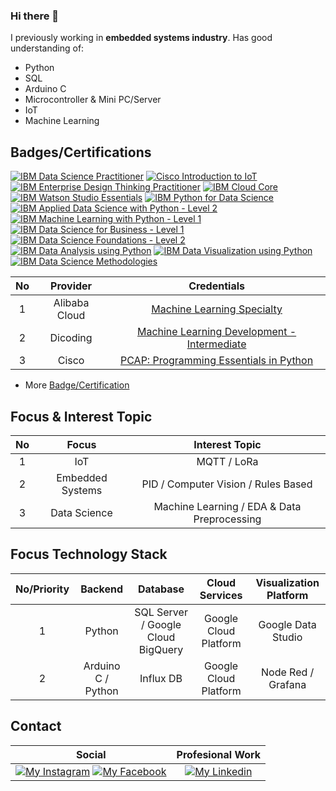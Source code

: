 ### Hi there 👋

<!--
**mch-fauzy/mch-fauzy** is a ✨ _special_ ✨ repository because its `README.md` (this file) appears on your GitHub profile.

Here are some ideas to get you started:

- 🔭 I’m currently working on ...
- 🌱 I’m currently learning ...
- 👯 I’m looking to collaborate on ...
- 🤔 I’m looking for help with ...
- 💬 Ask me about ...
- 📫 How to reach me: ...
- 😄 Pronouns: ...
- ⚡ Fun fact: ...
-->

<!--
[![ko-fi](https://www.ko-fi.com/img/githubbutton_sm.svg)](https://ko-fi.com/I2I2YXS8)
-->

I previously working in __embedded systems industry__. 
Has good understanding of:
* Python
* SQL
* Arduino C
* Microcontroller & Mini PC/Server
* IoT
* Machine Learning

## Badges/Certifications

<!--START_SECTION:badges-->

[![IBM Data Science Practitioner](https://images.credly.com/size/110x110/images/066f09f1-b77c-4570-ab81-ebabd7907e94/IBM_Data_Science_Practitioner_Certificate.png)](https://www.credly.com/badges/6cc608cf-e494-4c24-9935-c4734044d0ad "IBM Data Science Practitioner")
[![Cisco Introduction to IoT](https://images.credly.com/size/110x110/images/fce226c2-0f13-4e17-b60c-24fa6ffd88cb/Intro2IoT.png)](https://www.credly.com/badges/2b547c09-2160-44e2-8ab3-d4bafb9bc0cc "Cisco Introduction to IoT")
[![IBM Enterprise Design Thinking Practitioner](https://images.credly.com/size/110x110/images/bc08972c-3c7d-4b99-82a0-c94bcca36674/Badges_v8-07_Practitioner.png)](https://www.credly.com/badges/9a6bac17-3714-492a-bf71-f9982ad1148a "Enterprise Design Thinking Practitioner")
[![IBM Cloud Core](https://images.credly.com/size/110x110/images/b0607951-b6f7-47d0-af16-7112971ab2ef/Cloud_Core_-_Developer_Skills_Network_-_v3.png)](https://www.credly.com/badges/7379ecf0-2f2e-4c3e-a7d4-67b4f2689d91 "IBM Cloud Core")
[![IBM Watson Studio Essentials](https://images.credly.com/size/110x110/images/ad001ad4-458d-44bc-90d0-9295c7b87655/Watson_Studio_Essentials_-_v2.png)](https://www.credly.com/badges/1ae29dd4-4dcb-4407-ae1e-99a5a0365afd "IBM Watson Studio Essentials")
[![IBM Python for Data Science](https://images.credly.com/size/110x110/images/84ac9eff-b8a2-4683-846b-f59887a73801/Python_101_Data_Science.png)](https://www.credly.com/badges/1d11c195-cebd-4731-a422-dae64d5e2b02 "IBM Python for Data Science")
[![IBM Applied Data Science with Python - Level 2](https://images.credly.com/size/110x110/images/73ac7b07-679c-4c0e-94d9-8b9dc11efe59/Applied_Data_Science_with_Python.png)](https://www.credly.com/badges/e463da57-63f5-4e56-a04a-4a67e33d79ca "IBM Applied Data Science with Python - Level 2")
[![IBM Machine Learning with Python - Level 1](https://images.credly.com/size/110x110/images/53caf8cc-b5e9-4424-b4a7-7b069fa13db4/Machine_Learning_with_Python.png)](https://www.credly.com/badges/76f47ed0-12b1-4b22-9d6b-5bf02f043f9d "IBM Machine Learning with Python - Level 1")
[![IBM Data Science for Business - Level 1](https://images.credly.com/size/110x110/images/f2f9716d-7be0-47ef-b4ad-c8d3b481b9d7/Data_Sci_Business_Level_1_-_CC_-_2019.png)](https://www.credly.com/badges/818a0da8-d9ef-4fe0-833f-224eb13ebc09 "IBM Data Science for Business - Level 1")
[![IBM Data Science Foundations - Level 2](https://images.credly.com/size/110x110/images/d7321425-c989-4bf9-846a-cd2a647d213b/Data_Sci_Foundations_Level_2_-_CC_-_2019.png)](https://www.credly.com/badges/7c89ffea-dd62-4a7f-9de2-9583c8dcacbe "IBM Data Science Foundations - Level 2")
[![IBM Data Analysis using Python](https://images.credly.com/size/110x110/images/ba34cb1c-4344-43f5-9685-55e2e901c0f0/Data_Analysis_using_Python.png)](https://www.credly.com/badges/58b752b1-bec0-4578-8300-b179c50c7f59 "IBM Data Analysis using Python")
[![IBM Data Visualization using Python](https://images.credly.com/size/110x110/images/087eaefb-61a2-426b-ae74-74efca195667/Data_Visualization_Using_Python.png)](https://www.credly.com/badges/de71aa35-8a87-41dc-8a11-bb59f4c9c630 "IBM Data Visualization using Python")
[![IBM Data Science Methodologies](https://images.credly.com/size/110x110/images/dfd6eb51-4caa-4ffe-b107-85ece064370c/Data_Science_Methodologies.png)](https://www.credly.com/badges/872cb5db-eb66-4e42-88d6-bc7b79f62b79 "IBM Data Science Methodologies")

| No | Provider | Credentials |
|:---:|:---:|:---:|
| 1 | Alibaba Cloud | [Machine Learning Specialty](https://drive.google.com/file/d/1zKWw6hxyxmd-H-XjhX4mx2zxCEJg3ouD/view) |
| 2 | Dicoding | [Machine Learning Development - Intermediate](https://www.dicoding.com/certificates/JMZV2DM8JZN9) |
| 3 | Cisco | [PCAP: Programming Essentials in Python](https://drive.google.com/file/d/10yYb4Lv6dNE9DdO-REs7a4OU1xjAGpB5/view) |


* More [Badge/Certification](https://www.credly.com/users/muchamad-fauzy/badges)
<!--END_SECTION:badges-->

## Focus & Interest Topic

| No | Focus | Interest Topic |
|:--:|:-----:|:--------------:|
| 1 | IoT | MQTT / LoRa |
| 2 | Embedded Systems | PID / Computer Vision / Rules Based |
| 3 | Data Science | Machine Learning / EDA & Data Preprocessing |

## Focus Technology Stack

| No/Priority | Backend | Database | Cloud Services | Visualization Platform |
|:--:|:-------:|:--------:|:--------------:| :--------------:|
| 1 | Python | SQL Server / Google Cloud BigQuery | Google Cloud Platform | Google Data Studio |
| 2 | Arduino C / Python | Influx DB | Google Cloud Platform | Node Red / Grafana |

<!--
## Contact & Website
-->

## Contact

| Social | Profesional Work |
|:------:|:----------------:|
| [![My Instagram][1.1]][1] [![My Facebook][2.1]][2] | [![My Linkedin][3.1]][3] |

[1.1]: https://img.shields.io/badge/Instagram-%231877F2.svg?style=for-the-badge&logo=Instagram&logoColor=white (instagram icon)
[2.1]: https://img.shields.io/badge/Facebook-%231877F2.svg?style=for-the-badge&logo=Facebook&logoColor=white (facebook icon)
[3.1]: https://img.shields.io/badge/linkedin-%230077B5.svg?style=for-the-badge&logo=linkedin&logoColor=white (linkedin icon)

[1]: https://www.instagram.com/much_fauzy
[2]: https://facebook.com/muchamad.fauzy
[3]: https://linkedin.com/in/muchamad-fauzy-2b3489a5

<!--
### Website

| Blog | Personal Site |
|:----:|:-------------:|
| [![My Dev][7.1]][7] [![My Medium][8.1]][8] [![My Blogger][9.1]][9] | https://berviantoleo.my.id |

## Active Projects

| No | Name & Repo Link | Documentation | Demo | Package Manager Link |
|:--:|:----------------:|:-------------:|:----:|:--------------------:|
| 1 | [React Multi Crop](https://github.com/berviantoleo/react-multi-crop) | https://berviantoleo.github.io/react-multi-crop/ | https://react-multi-crop.netlify.app/ | [![React Multi Crop][20.1]][20] |
| 2 | [Feathers Advance Hooks](https://github.com/bervProject/feathers-advance-hook) | http://bervproject.berviantoleo.my.id/feathers-advance-hook/ | ... | [![Feathers Advance Hook][21.1]][21] |
| 3 | [BervProject.Validation.Common](https://github.com/bervProject/BervProject.Validation.Common) | https://bervproject.berviantoleo.my.id/BervProject.Validation.Common/ | ... | [![BervProject.Validation.Common][22.1]][22] |
-->

<!--
## My Organization

[![bervProject][100.1]][100]

## My Stats

![User Stats](https://raw.githubusercontent.com/berviantoleo/mycapturepicrepo/master/images/userstats.svg)


[1.1]: https://img.shields.io/twitter/follow/berviantoleo?style=social (twitter icon)
[2.1]: https://img.shields.io/badge/Facebook-%231877F2.svg?style=for-the-badge&logo=Facebook&logoColor=white (facebook icon)
[3.1]: https://img.shields.io/github/followers/berviantoleo?style=social (github icon)
[4.1]: https://img.shields.io/badge/linkedin-%230077B5.svg?style=for-the-badge&logo=linkedin&logoColor=white (linkedin icon)
[5.1]: https://img.shields.io/twitch/status/berviantoleo?style=social (twitch icon)
[6.1]: https://img.shields.io/youtube/channel/subscribers/UCAKsTh-TZRxy8I3AulBTFwA?style=social (youtube icon)
[7.1]: https://img.shields.io/badge/dev.to-0A0A0A?style=for-the-badge&logo=dev.to&logoColor=white (dev.to icon)
[8.1]: https://img.shields.io/badge/Medium-%23000000.svg?style=for-the-badge&logo=Medium&logoColor=white (medium icon)
[9.1]: https://img.shields.io/badge/Blogger-FF5722?style=for-the-badge&logo=blogger&logoColor=white (blogger icon)

[20.1]: https://img.shields.io/npm/v/@berviantoleo/react-multi-crop (npm react multi crop icon)
[21.1]: https://img.shields.io/npm/v/@bervproject/feathers-advance-hook (npm feathers advance hook icon)
[22.1]: https://img.shields.io/nuget/v/BervProject.Validation.Common (nuget BervProject.Validation.Common)

[100.1]: https://img.shields.io/badge/github-%23121011.svg?style=for-the-badge&logo=github&logoColor=white (github project icon)



[1]: https://www.instagram.com/much_fauzy
[2]: https://facebook.com/bervianto.leo
[3]: https://github.com/berviantoleo
[4]: https://linkedin.com/in/bervianto-leo-pratama
[5]: https://www.twitch.tv/berviantoleo
[6]: https://www.youtube.com/channel/UCAKsTh-TZRxy8I3AulBTFwA
[7]: https://dev.to/berviantoleo
[8]: https://berviantoleo.medium.com
[9]: https://blog.berviantoleo.my.id

[20]: https://www.npmjs.com/package/@berviantoleo/react-multi-crop
[21]: https://www.npmjs.com/package/@bervproject/feathers-advance-hook
[22]: https://www.nuget.org/packages/BervProject.Validation.Common/

[100]: https://github.com/bervProject
-->
